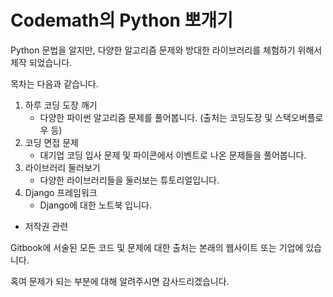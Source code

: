 # Codemath의 Python 뽀개기

Python 문법을 알지만, 다양한 알고리즘 문제와 방대한 라이브러리를 체험하기 위해서 제작 되었습니다.

목차는 다음과 같습니다.



1. 하루 코딩 도장 깨기 
   * 다양한 파이썬 알고리즘 문제를 풀어봅니다. \(출처는 코딩도장 및 스택오버플로우 등\)
2. 코딩 면접 문제
   * 대기업 코딩 입사 문제 및 파이콘에서 이벤트로 나온 문제들을 풀어봅니다.
3. 라이브러리 둘러보기
   * 다양한 라이브러리들을 둘러보는 튜토리얼입니다.
4. Django 프레임워크
   * Django에 대한 노트북 입니다.



* 저작권 관련

Gitbook에 서술된 모든 코드 및 문제에 대한 출처는 본래의 웹사이트 또는 기업에 있습니다.

혹여 문제가 되는 부분에 대해 알려주시면 감사드리겠습니다.





